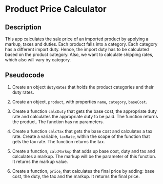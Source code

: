 # Product Price Calculator

## Description

This app calculates the sale price of an imported product by applying a markup, taxes and duties. Each product falls into a category. Each category has a different import duty. Hence, the import duty has to be calculated based on the product category. Also, we want to calculate shipping rates, which also will vary by category.

## Pseudocode

1. Create an object `dutyRates` that holds the product categories and their duty rates.

2. Create an object, `product`, with properties `name`, `category`, `baseCost`.

3. Create a function `calcDuty` that gets the base cost, the appropriate duty rate and calculates the appropriate duty to be paid. The function returns the product. The function has no parameters.

4. Create a function `calcTax` that gets the base cost and calculates a tax rate. Create a variable, `taxRate`, within the scope of the function that gets the tax rate. The function returns the tax.

5. Create a function, `calcMarkup` that adds up base cost, duty and tax and calculates a markup. The markup will be the parameter of this function. It returns the markup value.

6. Create a function, `price`, that calculates the final price by adding: base cost, the duty, the tax and the markup. It returns the final price.
